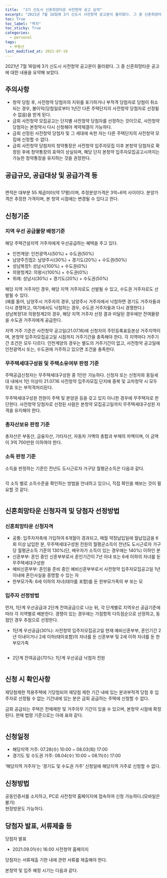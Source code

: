 ```yaml
---
title:  "3기 신도시 신혼희망타운 사전청약 공고 요약"
excerpt: "2021년 7월 16일에 3기 신도시 사전청약 공고문이 올라왔다. 그 중 신혼희망타운 공고에 대한 내용을 요약해 보았다."
toc: True
toc_label: "목차"
toc_sticky: True
categories:
  - personal
tags:
  - 부동산
last_modified_at: 2021-07-19
---
```

2021년 7월 16일에 3기 신도시 사전청약 공고문이 올라왔다. 그 중 신혼희망타운 공고에 대한 내용을 요약해 보았다.

## 주의사항
- 청약 당첨 후, 사전청약 당첨자의 지위를 포기하거나 부적격 당첨자로 당첨이 취소되는 경우, 불이익(당첨일로부터 1년간 다른 주택단지의 사전청약 당첨자로 선정될 수 없음)을 받게 된다.
- 금회 사전청약 모집공고는 단지별 사전청약 당첨자를 선정하는 것이므로, 사전청약 당첨자는 본청약시 다시 신청해야 계약체결이 가능하다.
- 금회 선정된 사전청약 당첨자 및 그 세대에 속한 자는 다른 주택단지의 사전청약 모집에 신청할 수 없다.
- 금회 사전청약 당첨자의 청약통장은 사전청약 입주자모집 이후 본청약 당첨자로 확정된 후에 청약통장의 효력이 상실되며, 해당 단지 본청약 입주자모집공고시까지는 가능한 청약통장을 유지하는 것을 권장한다.

## 공급규모, 공급대상 및 공급가격 등

<img src="{{ site.url }}{{ site.baseurl }}/assets/images/2021-07-18-3기_신도시_신혼희망타운_공고_요약/3기신도시_신혼희망타운_공급대상.jpeg" alt="">  

면적은 대부분 55 제곱미터(약 17평)이며, 추정분양가격은 3억~6억 사이이다. 분양가격은 추정한 가격이며, 본 청약 시점에는 변경될 수 있다고 한다.

## 신청기준
### 지역 우선 공급물량 배정기준
해당 주택건설지역 거주자에게 우선공급하는 혜택을 주고 있다.  
- 인천계양: 인천광역시(50%) + 수도권(50%)
- 남양주진접2: 남양주시(30%) + 경기도(20%) + 수도권(50%)
- 성남복정1: 성남시(100%) + 수도권(0%)
- 의왕청계2: 의왕시(100%) + 수도권(0%)
- 위례: 성남시(30%) + 경기도(20%) + 수도권(50%)

해당 지역 거주자인 경우, 해당 지역 거주자로도 선발될 수 있고, 수도권 거주자로도 선발될 수 있다.  
(예를 들어, 남양주시 거주자의 경우, 남양주시 거주자에서 낙첨하면 경기도 거주자들과 다시 경쟁하고, 여기에서도 낙첨하는 경우, 수도권 거주자들과 다시 경쟁한다.)  
성남복정1과 의왕청계2의 경우, 해당 지역 거주자 선정 결과 미달된 경우에만 잔여물량을 수도권 거주자에게 공급한다.

지역 거주 기준은 사전청약 공고일(21.07.16)에 신청자의 주민등록표등본상 거주지역이며, 본청약 입주자모집공고일 시점까지 거주기간을 충족해야 한다. 각 지역마다 거주기간 조건은 모두 다르다. 인천계양의 경우는 별도의 거주기간이 없고, 사전청약 공고일에 인천광역시 또는, 수도권에 거주하고 있으면 조건을 충족한다.


### 무주택세대구성원 및 주택소유여부 판정 기준
주택공급신청자는 무주택세대구성원 중 1인만 가능하다. 신청자 또는 신청자와 동일세대 내에서 1인 이상이 21.07.16 사전청약 입주자모집 단지에 중복 및 교차청약 시 모두 무효 또는 부적격처리된다.

무주택세대구성원 전원이 주택 및 분양권 등을 갖고 있지 아니한 경우에 무주택자로 판단한다. 사전청약 당첨자로 선정된 사람은 본청약 모집공고일까지 무주택세대구성원 자격을 유지해야 한다.

### 총자산보유 판정 기준
총자산은 부동산, 금융자산, 기타자산, 자동차 가액의 총합과 부채의 차액이며, 이 금액이 3억 700만원 이하여야 한다.

### 소득 판정 기준
소득을 판정하는 기준인 전년도 도시근로자 가구당 월평균소득은 다음과 같다.  

<img src="{{ site.url }}{{ site.baseurl }}/assets/images/2021-07-18-3기_신도시_신혼희망타운_공고_요약/3기신도시_신혼희망타운_소득기준.jpeg" alt="">  

각 소득 별로 소득수준을 확인하는 방법을 안내하고 있으니, 직접 확인을 해보는 것이 필요할 것 같다.  

<img src="{{ site.url }}{{ site.baseurl }}/assets/images/2021-07-18-3기_신도시_신혼희망타운_공고_요약/3기신도시_신혼희망타운_소득수준.jpeg" alt="">  

## 신혼희망타운 신청자격 및 당첨자 선정방법
### 신혼희망타운 신청자격
- 공통: 입주자저축에 가입하여 6개월이 경과되고, 매월 약정납입일에 월납입금을 6회 이상 납입한 분, 무주택세대구성원 전원의 월평균소득이 전년도 도시근로자 가구당 월평균소득 기준의 130%(단, 배우자가 소득이 있는 경우에는 140%) 이하인 분
- 신혼부부: 혼인 중인 신혼부부로서 혼인기간이 7년 이내 또는 6세 이하의 자녀를 둔 무주택세대구성원
- 예비신혼부부: 혼인을 준비 중인 예비신혼부부로서 사전청약 입주자모집공고일 1년 이내에 혼인사실을 증명할 수 있는 자
- 한부모가족: 6세 이하의 자녀(태아를 포함)를 둔 한부모가족의 부 또는 모

### 입주자 선정방법
먼저, 1단계 우선공급과 2단계 잔여공급으로 나눈 뒤, 각 단계별로 지역우선 공급기준에 따라 각 지역별로 배분한다. 경쟁이 있는 경우에는 가점항목 다득점순으로 선정하고, 동점인 경우 추첨으로 선정한다.

- 1단계 우선공급(30%): 사전청약 입주자모집공고일 현재 예비신혼부부, 혼인기간 2년 이내이거나 2세 이하(태아포함)의 자녀를 둔 신혼부부 및 2세 이하 자녀를 둔 한부모가족  

<img src="{{ site.url }}{{ site.baseurl }}/assets/images/2021-07-18-3기_신도시_신혼희망타운_공고_요약/3기신도시_신혼희망타운_1단계점수.jpeg" alt="">  

- 2단계 잔여공급(70%): 1단계 우선공급 낙첨자 전원  

<img src="{{ site.url }}{{ site.baseurl }}/assets/images/2021-07-18-3기_신도시_신혼희망타운_공고_요약/3기신도시_신혼희망타운_2단계점수.jpeg" alt="">  

## 신청 시 확인사항
재당첨제한 적용주택에 기당첨되어 재당첨 제한 기간 내에 있는 분과부적격 당첨 후 입주자로 선정될 수 없는 기간내에 있는 분은 금회 공급하는 주택에 신청할 수 없다.  

금회 공급되는 주택은 전매제한 및 거주의무 기간이 있을 수 있으며, 본청약 시점에 확정된다. 현재 법령 기준으로는 아래 표와 같다.

<img src="{{ site.url }}{{ site.baseurl }}/assets/images/2021-07-18-3기_신도시_신혼희망타운_공고_요약/3기신도시_신혼희망타운_전매제한.jpeg" alt="">  

## 신청일정
- 해당지역 거주: 07.28(수) 10:00 ~ 08.03(화) 17:00
- 경기도 및 수도권 거주: 08.04(수) 10:00 ~ 08.11(수) 17:00

‘해당지역 거주자’는 ‘경기도 및 수도권 거주’ 신청일에 해당지역 거주로 신청할 수 없다.

## 신청방법
공동인증서를 소지하고, PC로 사전청약 홈페이지에 접속하여 신청 가능하다.(모바일은 불가)  
현장방문도 가능하다.

## 당첨자 발표, 서류제출 등
당첨자 발표
- 2021.09.01(수) 16:00 사전청약 홈페이지

당첨자는 서류제출 기한 내에 관련 서류를 제출해야 한다.

본청약 및 입주 예정 시기는 다음과 같다.

<img src="{{ site.url }}{{ site.baseurl }}/assets/images/2021-07-18-3기_신도시_신혼희망타운_공고_요약/3기신도시_신혼희망타운_예정시기.jpeg" alt="">  









